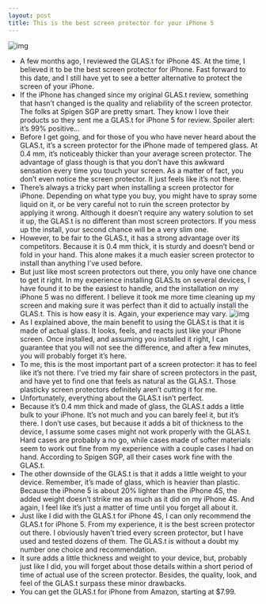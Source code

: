 ```yaml
---
layout: post
title: This is the best screen protector for your iPhone 5
---
```

![img](http://media.idownloadblog.com/wp-content/uploads/2012/10/glast-iPhone-5.jpg)
* A few months ago, I reviewed the GLAS.t for iPhone 4S. At the time, I believed it to be the best screen protector for iPhone. Fast forward to this date, and I still have yet to see a better alternative to protect the screen of your iPhone.
* If the iPhone has changed since my original GLAS.t review, something that hasn’t changed is the quality and reliability of the screen protector. The folks at Spigen SGP are pretty smart. They know I love their products so they sent me a GLAS.t for iPhone 5 for review. Spoiler alert: it’s 99% positive…
* Before I get going, and for those of you who have never heard about the GLAS.t, it’s a screen protector for the iPhone made of tempered glass. At 0.4 mm, it’s noticeably thicker than your average screen protector. The advantage of glass though is that you don’t have this awkward sensation every time you touch your screen. As a matter of fact, you don’t even notice the screen protector. It just feels like it’s not there.
* There’s always a tricky part when installing a screen protector for iPhone. Depending on what type you buy, you might have to spray some liquid on it, or be very careful not to ruin the screen protector by applying it wrong. Although it doesn’t require any watery solution to set it up, the GLAS.t is no different than most screen protectors. If you mess up the install, your second chance will be a very slim one.
* However, to be fair to the GLAS.t, it has a strong advantage over its competitors. Because it is 0.4 mm thick, it is sturdy and doesn’t bend or fold in your hand. This alone makes it a much easier screen protector to install than anything I’ve used before.
* But just like most screen protectors out there, you only have one chance to get it right. In my experience installing GLAS.ts on several devices, I have found it to be the easiest to handle, and the installation on my iPhone 5 was no different. I believe it took me more time cleaning up my screen and making sure it was perfect than it did to actually install the GLAS.t. This is how easy it is. Again, your experience may vary.
![img](http://media.idownloadblog.com/wp-content/uploads/2012/10/GLASt-on-iPhone-5.jpg)
* As I explained above, the main benefit to using the GLAS.t is that it is made of actual glass. It looks, feels, and reacts just like your iPhone screen. Once installed, and assuming you installed it right, I can guarantee that you will not see the difference, and after a few minutes, you will probably forget it’s here.
* To me, this is the most important part of a screen protector: it has to feel like it’s not there. I’ve tried my fair share of screen protectors in the past, and have yet to find one that feels as natural as the GLAS.t. Those plasticky screen protectors definitely aren’t cutting it for me.
* Unfortunately, everything about the GLAS.t isn’t perfect.
* Because it’s 0.4 mm thick and made of glass, the GLAS.t adds a little bulk to your iPhone. It’s not much and you can barely feel it, but it’s there. I don’t use cases, but because it adds a bit of thickness to the device, I assume some cases might not work properly with the GLAS.t. Hard cases are probably a no go, while cases made of softer materials seem to work out fine from my experience with a couple cases I had on hand. According to Spigen SGP, all their cases work fine with the GLAS.t.
* The other downside of the GLAS.t is that it adds a little weight to your device. Remember, it’s made of glass, which is heavier than plastic. Because the iPhone 5 is about 20% lighter than the iPhone 4S, the added weight doesn’t strike me as much as it did on my iPhone 4S. And again, I feel like it’s just a matter of time until you forget all about it.
* Just like I did with the GLAS.t for iPhone 4S, I can only recommend the GLAS.t for iPhone 5. From my experience, it is the best screen protector out there. I obviously haven’t tried every screen protector, but I have used and tested dozens of them. The GLAS.t is without a doubt my number one choice and recommendation.
* It sure adds a little thickness and weight to your device, but, probably just like I did, you will forget about those details within a short period of time of actual use of the screen protector. Besides, the quality, look, and feel of the GLAS.t surpass these minor drawbacks.
* You can get the GLAS.t for iPhone from Amazon, starting at $7.99.

